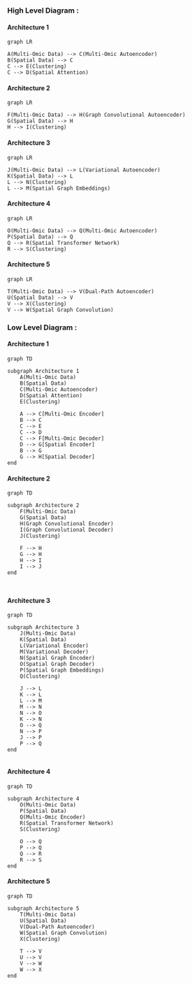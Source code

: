 ### High Level Diagram :

#### Architecture 1
```mermaid
graph LR

A(Multi-Omic Data) --> C(Multi-Omic Autoencoder)
B(Spatial Data) --> C
C --> E(Clustering)
C --> D(Spatial Attention)
```
#### Architecture 2
```mermaid
graph LR

F(Multi-Omic Data) --> H(Graph Convolutional Autoencoder)
G(Spatial Data) --> H
H --> I(Clustering)
```
#### Architecture 3
```mermaid
graph LR

J(Multi-Omic Data) --> L(Variational Autoencoder)
K(Spatial Data) --> L
L --> N(Clustering)
L --> M(Spatial Graph Embeddings)
```
#### Architecture 4
```mermaid
graph LR

O(Multi-Omic Data) --> Q(Multi-Omic Autoencoder)
P(Spatial Data) --> Q
Q --> R(Spatial Transformer Network)
R --> S(Clustering)
```
#### Architecture 5
```mermaid
graph LR

T(Multi-Omic Data) --> V(Dual-Path Autoencoder)
U(Spatial Data) --> V
V --> X(Clustering)
V --> W(Spatial Graph Convolution)
```

### Low Level Diagram :

#### Architecture 1
```mermaid
graph TD

subgraph Architecture 1
    A(Multi-Omic Data)
    B(Spatial Data)
    C(Multi-Omic Autoencoder)
    D(Spatial Attention)
    E(Clustering)
    
    A --> C[Multi-Omic Encoder]
    B --> C
    C --> E
    C --> D
    C --> F[Multi-Omic Decoder]
    D --> G[Spatial Encoder]
    B --> G
    G --> H[Spatial Decoder]
end

```
#### Architecture 2
```mermaid
graph TD

subgraph Architecture 2
    F(Multi-Omic Data)
    G(Spatial Data)
    H(Graph Convolutional Encoder)
    I(Graph Convolutional Decoder)
    J(Clustering)
    
    F --> H
    G --> H
    H --> I
    I --> J
end



```
#### Architecture 3
```mermaid
graph TD

subgraph Architecture 3
    J(Multi-Omic Data)
    K(Spatial Data)
    L(Variational Encoder)
    M(Variational Decoder)
    N(Spatial Graph Encoder)
    O(Spatial Graph Decoder)
    P(Spatial Graph Embeddings)
    Q(Clustering)
    
    J --> L
    K --> L
    L --> M
    M --> N
    N --> O
    K --> N
    O --> Q
    N --> P
    J --> P
    P --> Q
end


```
#### Architecture 4
```mermaid
graph TD

subgraph Architecture 4
    O(Multi-Omic Data)
    P(Spatial Data)
    Q(Multi-Omic Encoder)
    R(Spatial Transformer Network)
    S(Clustering)
    
    O --> Q
    P --> Q
    Q --> R
    R --> S
end

```
#### Architecture 5
```mermaid
graph TD

subgraph Architecture 5
    T(Multi-Omic Data)
    U(Spatial Data)
    V(Dual-Path Autoencoder)
    W(Spatial Graph Convolution)
    X(Clustering)
    
    T --> V
    U --> V
    V --> W
    W --> X
end

```
























